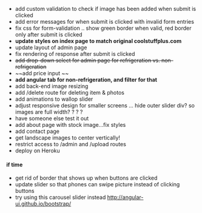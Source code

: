 * add custom validation to check if image has been added when submit is clicked
* add error messages for when submit is clicked with invalid form entries
* fix css for form-validation .. show green border when valid, red border only after submit is clicked
* **update styles on index page to match original coolstuffplus.com**
* update layout of admin page
* fix rendering of response after submit is clicked
* ~~add drop-down select for admin page for refrigeration vs. non-refrigeration~~
* ~~add price input ~~
* **add angular tab for non-refrigeration, and filter for that**
* add back-end image resizing
* add /delete route for deleting item & photos
* add animations to wallop slider
* adjust responsive design for smaller screens ... hide outer slider div? so images are full width? ? ? ?
* have someone else test it out
* add about page with stock image...fix styles
* add contact page
* get landscape images to center vertically!
* restrict access to /admin and /upload routes
* deploy on Heroku
#### if time
* get rid of border that shows up when buttons are clicked
* update slider so that phones can swipe picture instead of clicking buttons
* try using this carousel slider instead http://angular-ui.github.io/bootstrap/
